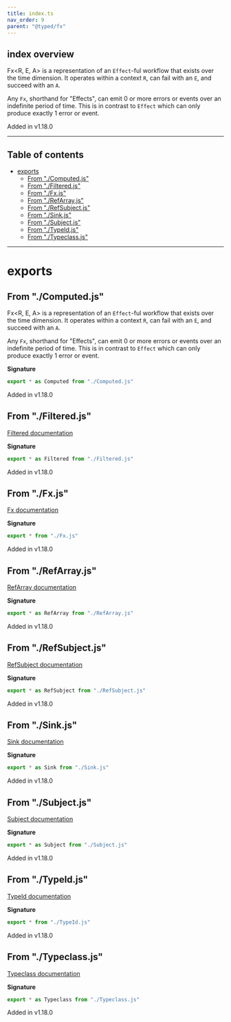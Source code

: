 ```yaml
---
title: index.ts
nav_order: 9
parent: "@typed/fx"
---
```


## index overview

Fx<R, E, A> is a representation of an `Effect`-ful workflow that exists over
the time dimension. It operates within a context `R`, can fail with an `E`,
and succeed with an `A`.

Any `Fx`, shorthand for "Effects", can emit 0 or more errors or events over an
indefinite period of time. This is in contrast to `Effect` which can only
produce exactly 1 error or event.

Added in v1.18.0

---

<h2 class="text-delta">Table of contents</h2>

- [exports](#exports)
  - [From "./Computed.js"](#from-computedjs)
  - [From "./Filtered.js"](#from-filteredjs)
  - [From "./Fx.js"](#from-fxjs)
  - [From "./RefArray.js"](#from-refarrayjs)
  - [From "./RefSubject.js"](#from-refsubjectjs)
  - [From "./Sink.js"](#from-sinkjs)
  - [From "./Subject.js"](#from-subjectjs)
  - [From "./TypeId.js"](#from-typeidjs)
  - [From "./Typeclass.js"](#from-typeclassjs)

---

# exports

## From "./Computed.js"

Fx<R, E, A> is a representation of an `Effect`-ful workflow that exists over
the time dimension. It operates within a context `R`, can fail with an `E`,
and succeed with an `A`.

Any `Fx`, shorthand for "Effects", can emit 0 or more errors or events over an
indefinite period of time. This is in contrast to `Effect` which can only
produce exactly 1 error or event.

**Signature**

```ts
export * as Computed from "./Computed.js"
```

Added in v1.18.0

## From "./Filtered.js"

[Filtered documentation](https://tylors.github.io/typed/fx/Filtered.ts.html)

**Signature**

```ts
export * as Filtered from "./Filtered.js"
```

Added in v1.18.0

## From "./Fx.js"

[Fx documentation](https://tylors.github.io/typed/fx/Fx.ts.html)

**Signature**

```ts
export * from "./Fx.js"
```

Added in v1.18.0

## From "./RefArray.js"

[RefArray documentation](https://tylors.github.io/typed/fx/RefArray.ts.html)

**Signature**

```ts
export * as RefArray from "./RefArray.js"
```

Added in v1.18.0

## From "./RefSubject.js"

[RefSubject documentation](https://tylors.github.io/typed/fx/RefSubject.ts.html)

**Signature**

```ts
export * as RefSubject from "./RefSubject.js"
```

Added in v1.18.0

## From "./Sink.js"

[Sink documentation](https://tylors.github.io/typed/fx/Sink.ts.html)

**Signature**

```ts
export * as Sink from "./Sink.js"
```

Added in v1.18.0

## From "./Subject.js"

[Subject documentation](https://tylors.github.io/typed/fx/Subject.ts.html)

**Signature**

```ts
export * as Subject from "./Subject.js"
```

Added in v1.18.0

## From "./TypeId.js"

[TypeId documentation](https://tylors.github.io/typed/fx/TypeId.ts.html)

**Signature**

```ts
export * from "./TypeId.js"
```

Added in v1.18.0

## From "./Typeclass.js"

[Typeclass documentation](https://tylors.github.io/typed/fx/Typeclass.ts.html)

**Signature**

```ts
export * as Typeclass from "./Typeclass.js"
```

Added in v1.18.0
